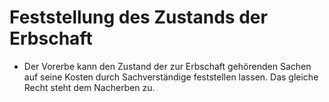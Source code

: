 # Feststellung des Zustands der Erbschaft

- Der Vorerbe kann den Zustand der zur Erbschaft gehörenden Sachen auf seine Kosten durch Sachverständige feststellen lassen. Das gleiche Recht steht dem Nacherben zu.

